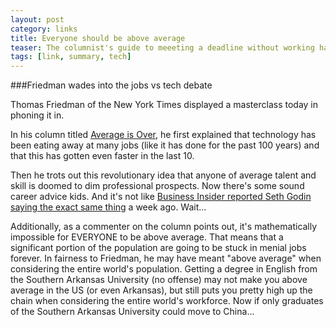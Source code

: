 ```yaml
---
layout: post
category: links
title: Everyone should be above average
teaser: The columnist's guide to meeeting a deadline without working hard
tags: [link, summary, tech]
---
```


###Friedman wades into the jobs vs tech debate

Thomas Friedman of the New York Times displayed a masterclass today in phoning it in. 

In his column titled [Average is Over](http://www.nytimes.com/2012/01/25/opinion/friedman-average-is-over.html), he first
explained that technology has been eating away at many jobs (like it has done for the past 100 years) and that this has
gotten even faster in the last 10.

Then he trots out this revolutionary idea that anyone of average talent and skill is doomed to dim professional prospects. Now there's some 
sound career advice kids. And it's not like [Business Insider reported Seth Godin saying the exact same thing](http://www.businessinsider.com/if-youre-an-average-worker-in-this-forever-recession-youre-going-straight-to-the-bottom-2012-1) 
a week ago. Wait...

Additionally, as a commenter on the column points out, it's mathematically impossible for EVERYONE to be above average. That means
that a significant portion of the population are going to be stuck in menial jobs forever. In fairness to Friedman, he may
have meant "above average" when considering the entire world's population. Getting a degree in English from the Southern Arkansas University (no offense)
may not make you above average in the US (or even Arkansas), but still puts you pretty high up the chain when considering the entire world's
workforce. Now if only graduates of the Southern Arkansas University could move to China...

